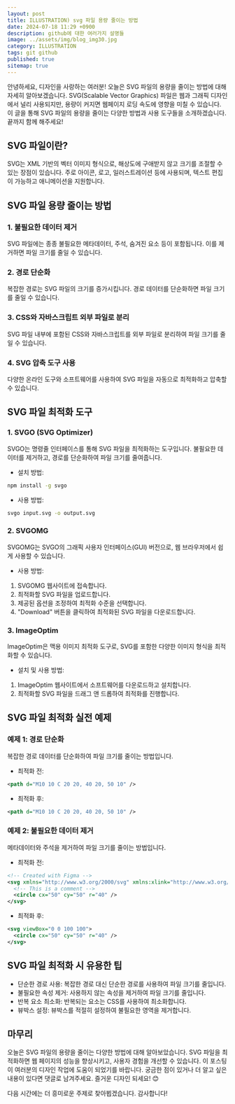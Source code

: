 ```yaml
---
layout: post
title: ILLUSTRATION) svg 파일 용량 줄이는 방법
date: 2024-07-18 11:29 +0900
description: github에 대한 여러가지 설명들
image: ../assets/img/blog_img30.jpg
category: ILLUSTRATION
tags: git github
published: true
sitemap: true
---
```


안녕하세요, 디자인을 사랑하는 여러분! 오늘은 SVG 파일의 용량을 줄이는 방법에 대해 자세히 알아보겠습니다. SVG(Scalable Vector Graphics) 파일은 웹과 그래픽 디자인에서 널리 사용되지만, 용량이 커지면 웹페이지 로딩 속도에 영향을 미칠 수 있습니다. 이 글을 통해 SVG 파일의 용량을 줄이는 다양한 방법과 사용 도구들을 소개하겠습니다. 끝까지 함께 해주세요!

## SVG 파일이란?
SVG는 XML 기반의 벡터 이미지 형식으로, 해상도에 구애받지 않고 크기를 조절할 수 있는 장점이 있습니다. 주로 아이콘, 로고, 일러스트레이션 등에 사용되며, 텍스트 편집이 가능하고 애니메이션을 지원합니다.

## SVG 파일 용량 줄이는 방법

### 1. 불필요한 데이터 제거
SVG 파일에는 종종 불필요한 메타데이터, 주석, 숨겨진 요소 등이 포함됩니다. 이를 제거하면 파일 크기를 줄일 수 있습니다.

### 2. 경로 단순화
복잡한 경로는 SVG 파일의 크기를 증가시킵니다. 경로 데이터를 단순화하면 파일 크기를 줄일 수 있습니다.

### 3. CSS와 자바스크립트 외부 파일로 분리
SVG 파일 내부에 포함된 CSS와 자바스크립트를 외부 파일로 분리하여 파일 크기를 줄일 수 있습니다.

### 4. SVG 압축 도구 사용
다양한 온라인 도구와 소프트웨어를 사용하여 SVG 파일을 자동으로 최적화하고 압축할 수 있습니다.

## SVG 파일 최적화 도구

### 1. SVGO (SVG Optimizer)
SVGO는 명령줄 인터페이스를 통해 SVG 파일을 최적화하는 도구입니다. 불필요한 데이터를 제거하고, 경로를 단순화하여 파일 크기를 줄여줍니다.

- 설치 방법:

````sh
npm install -g svgo
````

- 사용 방법:

````sh
svgo input.svg -o output.svg
````

### 2. SVGOMG
SVGOMG는 SVGO의 그래픽 사용자 인터페이스(GUI) 버전으로, 웹 브라우저에서 쉽게 사용할 수 있습니다.

- 사용 방법:
1. SVGOMG 웹사이트에 접속합니다.
2. 최적화할 SVG 파일을 업로드합니다.
3. 제공된 옵션을 조정하여 최적화 수준을 선택합니다.
4. "Download" 버튼을 클릭하여 최적화된 SVG 파일을 다운로드합니다.

### 3. ImageOptim
ImageOptim은 맥용 이미지 최적화 도구로, SVG를 포함한 다양한 이미지 형식을 최적화할 수 있습니다.

- 설치 및 사용 방법:
1. ImageOptim 웹사이트에서 소프트웨어를 다운로드하고 설치합니다.
2. 최적화할 SVG 파일을 드래그 앤 드롭하여 최적화를 진행합니다.

## SVG 파일 최적화 실전 예제

### 예제 1: 경로 단순화
복잡한 경로 데이터를 단순화하여 파일 크기를 줄이는 방법입니다.

- 최적화 전:

````xml
<path d="M10 10 C 20 20, 40 20, 50 10" />
````

- 최적화 후:

````xml
<path d="M10 10 C 20 20, 40 20, 50 10" />
````

### 예제 2: 불필요한 데이터 제거
메타데이터와 주석을 제거하여 파일 크기를 줄이는 방법입니다.

- 최적화 전:

````xml
<!-- Created with Figma -->
<svg xmlns="http://www.w3.org/2000/svg" xmlns:xlink="http://www.w3.org/1999/xlink" viewBox="0 0 100 100">
  <!-- This is a comment -->
  <circle cx="50" cy="50" r="40" />
</svg>
````

- 최적화 후:

````xml
<svg viewBox="0 0 100 100">
  <circle cx="50" cy="50" r="40" />
</svg>
````

## SVG 파일 최적화 시 유용한 팁

- 단순한 경로 사용: 복잡한 경로 대신 단순한 경로를 사용하여 파일 크기를 줄입니다.
- 불필요한 속성 제거: 사용하지 않는 속성을 제거하여 파일 크기를 줄입니다.
- 반복 요소 최소화: 반복되는 요소는 CSS를 사용하여 최소화합니다.
- 뷰박스 설정: 뷰박스를 적절히 설정하여 불필요한 영역을 제거합니다.

## 마무리
오늘은 SVG 파일의 용량을 줄이는 다양한 방법에 대해 알아보았습니다. SVG 파일을 최적화하면 웹 페이지의 성능을 향상시키고, 사용자 경험을 개선할 수 있습니다. 이 포스팅이 여러분의 디자인 작업에 도움이 되었기를 바랍니다. 궁금한 점이 있거나 더 알고 싶은 내용이 있다면 댓글로 남겨주세요. 즐거운 디자인 되세요! 😊    
    
다음 시간에는 더 흥미로운 주제로 찾아뵙겠습니다. 감사합니다!    






